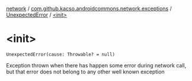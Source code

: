 [network](../../index.md) / [com.github.kacso.androidcommons.network.exceptions](../index.md) / [UnexpectedError](index.md) / [&lt;init&gt;](.)

# &lt;init&gt;

`UnexpectedError(cause: Throwable? = null)`

Exception thrown when there has happen some error during network call, but that error does not
belong to any other well known exception

